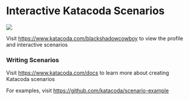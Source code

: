 # Interactive Katacoda Scenarios

[![](http://shields.katacoda.com/katacoda/blackshadowcowboy/count.svg)](https://www.katacoda.com/blackshadowcowboy "Get your profile on Katacoda.com")

Visit https://www.katacoda.com/blackshadowcowboy to view the profile and interactive scenarios

### Writing Scenarios
Visit https://www.katacoda.com/docs to learn more about creating Katacoda scenarios

For examples, visit https://github.com/katacoda/scenario-example
